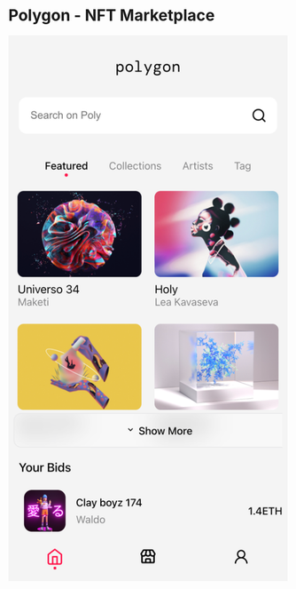 # Polygon - NFT Marketplace
![Krypto](https://github.com/rvslan/nft-marketplace/blob/main/screenshot.png?raw=true)